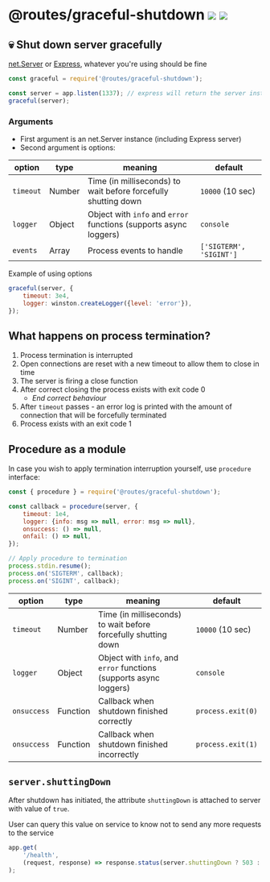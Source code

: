 # @routes/graceful-shutdown <a href="https://www.npmjs.com/package/@routes/graceful-shutdown"><img src="https://img.shields.io/npm/v/@routes/graceful-shutdown.svg"></a> [![](https://img.shields.io/badge/source--000000.svg?logo=github&style=social)](https://github.com/omrilotan/routes/tree/master/packages/graceful-shutdown)

## 💀 Shut down server gracefully

[net.Server](https://nodejs.org/api/net.html#net_class_net_server) or [Express](https://expressjs.com/en/api.html#app.listen), whatever you're using should be fine

```js
const graceful = require('@routes/graceful-shutdown');

const server = app.listen(1337); // express will return the server instance here
graceful(server);
```

### Arguments
- First argument is an net.Server instance (including Express server)
- Second argument is options:

| option | type | meaning | default
| - | - | - | -
| `timeout` | Number | Time (in milliseconds) to wait before forcefully shutting down | `10000` (10 sec)
| `logger` | Object | Object with `info` and `error` functions (supports async loggers) | `console`
| `events` | Array | Process events to handle | `['SIGTERM', 'SIGINT']`

Example of using options
```js
graceful(server, {
	timeout: 3e4,
	logger: winston.createLogger({level: 'error'}),
});
```

## What happens on process termination?
1. Process termination is interrupted
2. Open connections are reset with a new timeout to allow them to close in time
3. The server is firing a close function
4. After correct closing the process exists with exit code 0
	- _End correct behaviour_
5. After `timeout` passes - an error log is printed with the amount of connection that will be forcefully terminated
6. Process exists with an exit code 1

## Procedure as a module
In case you wish to apply termination interruption yourself, use `procedure` interface:
```js
const { procedure } = require('@routes/graceful-shutdown');

const callback = procedure(server, {
	timeout: 1e4,
	logger: {info: msg => null, error: msg => null},
	onsuccess: () => null,
	onfail: () => null,
});

// Apply procedure to termination
process.stdin.resume();
process.on('SIGTERM', callback);
process.on('SIGINT', callback);
```

| option | type | meaning | default
| - | - | - | -
| `timeout` | Number | Time (in milliseconds) to wait before forcefully shutting down | `10000` (10 sec)
| `logger` | Object | Object with `info`, and `error` functions (supports async loggers) | `console`
| `onsuccess` | Function | Callback when shutdown finished correctly | `process.exit(0)`
| `onsuccess` | Function | Callback when shutdown finished incorrectly | `process.exit(1)`

## `server.shuttingDown`
After shutdown has initiated, the attribute `shuttingDown` is attached to server with value of `true`.

User can query this value on service to know not to send any more requests to the service
```js
app.get(
	'/health',
	(request, response) => response.status(server.shuttingDown ? 503 : 200).end()
);
```
